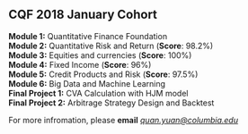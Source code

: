 ## CQF 2018 January Cohort
**Module 1:** Quantitative Finance Foundation  
**Module 2:** Quantitative Risk and Return (**Score**: 98.2%)  
**Module 3:** Equities and currencies (**Score**: 100%)  
**Module 4:** Fixed Income (**Score**: 96%)   
**Module 5:** Credit Products and Risk (**Score**: 97.5%)    
**Module 6:** Big Data and Machine Learning  
**Final Project 1:** CVA Calculation with HJM model  
**Final Project 2:** Arbitrage Strategy Design and Backtest   

For more infromation, please **email** *quan.yuan@columbia.edu*